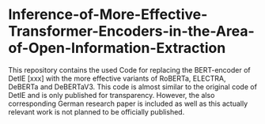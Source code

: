 # Inference-of-More-Effective-Transformer-Encoders-in-the-Area-of-Open-Information-Extraction

This repository contains the used Code for replacing the BERT-encoder of DetIE [xxx] with the more effective variants of RoBERTa, ELECTRA, DeBERTa and DeBERTaV3.
This code is almost similar to the original code of DetIE and is only published for transparency. However, the also corresponding German research paper is included as well as this actually relevant work is not planned to be officially published.
